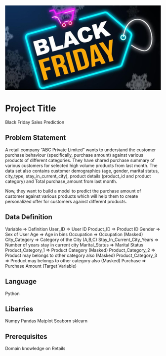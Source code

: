 ![image](black_friday.JPG)

# Project Title

Black Friday Sales Prediction

## Problem Statement

A retail company “ABC Private Limited” wants to understand the customer purchase behaviour (specifically, purchase amount) against various products of different categories. They have shared purchase summary of various customers for selected high volume products from last month.
The data set also contains customer demographics (age, gender, marital status, city_type, stay_in_current_city), product details (product_id and product category) and Total purchase_amount from last month.

Now, they want to build a model to predict the purchase amount of customer against various products which will help them to create personalized offer for customers against different products.

## Data Definition
Variable => Definition
User_ID => User ID
Product_ID  => Product ID
Gender => Sex of User
Age  => Age in bins
Occupation => Occupation (Masked)
City_Category	 => Category of the City (A,B,C)
Stay_In_Current_City_Years => Number of years stay in current city
Marital_Status => Marital Status
Product_Category_1 => Product Category (Masked)
Product_Category_2 => Product may belongs to other category also (Masked)
Product_Category_3 => Product may belongs to other category also (Masked)
Purchase => Purchase Amount (Target Variable)

## Language
Python

## Libarries
Numpy
Pandas
Matplot
Seaborn
sklearn

## Prerequisites
Domain knowledge on Retails
